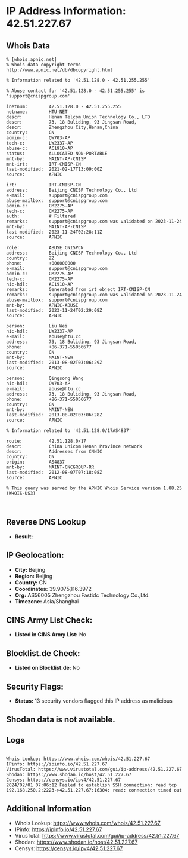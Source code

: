 # IP Address Information: 42.51.227.67

## Whois Data
```
% [whois.apnic.net]
% Whois data copyright terms    http://www.apnic.net/db/dbcopyright.html

% Information related to '42.51.128.0 - 42.51.255.255'

% Abuse contact for '42.51.128.0 - 42.51.255.255' is 'support@cnispgroup.com'

inetnum:        42.51.128.0 - 42.51.255.255
netname:        HTU-NET
descr:          Henan Telcom Union Technology Co., LTD
descr:          73, 18 Buliding, 93 Jingsan Road,
descr:          Zhengzhou City,Henan,China
country:        CN
admin-c:        QW703-AP
tech-c:         LW2337-AP
abuse-c:        AC1910-AP
status:         ALLOCATED NON-PORTABLE
mnt-by:         MAINT-AP-CNISP
mnt-irt:        IRT-CNISP-CN
last-modified:  2021-02-17T13:09:00Z
source:         APNIC

irt:            IRT-CNISP-CN
address:        Beijing CNISP Technology Co., Ltd
e-mail:         support@cnispgroup.com
abuse-mailbox:  support@cnispgroup.com
admin-c:        CM2275-AP
tech-c:         CM2275-AP
auth:           # Filtered
remarks:        support@cnispgroup.com was validated on 2023-11-24
mnt-by:         MAINT-AP-CNISP
last-modified:  2023-11-24T02:28:11Z
source:         APNIC

role:           ABUSE CNISPCN
address:        Beijing CNISP Technology Co., Ltd
country:        ZZ
phone:          +000000000
e-mail:         support@cnispgroup.com
admin-c:        CM2275-AP
tech-c:         CM2275-AP
nic-hdl:        AC1910-AP
remarks:        Generated from irt object IRT-CNISP-CN
remarks:        support@cnispgroup.com was validated on 2023-11-24
abuse-mailbox:  support@cnispgroup.com
mnt-by:         APNIC-ABUSE
last-modified:  2023-11-24T02:29:08Z
source:         APNIC

person:         Liu Wei
nic-hdl:        LW2337-AP
e-mail:         abuse@htu.cc
address:        73, 18 Buliding, 93 Jingsan Road,
phone:          +86-371-55056677
country:        CN
mnt-by:         MAINT-NEW
last-modified:  2013-08-02T03:06:29Z
source:         APNIC

person:         Qingsong Wang
nic-hdl:        QW703-AP
e-mail:         abuse@htu.cc
address:        73, 18 Buliding, 93 Jingsan Road,
phone:          +86-371-55056677
country:        CN
mnt-by:         MAINT-NEW
last-modified:  2013-08-02T03:06:28Z
source:         APNIC

% Information related to '42.51.128.0/17AS4837'

route:          42.51.128.0/17
descr:          China Unicom Henan Province network
descr:          Addresses from CNNIC
country:        CN
origin:         AS4837
mnt-by:         MAINT-CNCGROUP-RR
last-modified:  2012-08-07T07:18:08Z
source:         APNIC

% This query was served by the APNIC Whois Service version 1.88.25 (WHOIS-US3)



```
## Reverse DNS Lookup
- **Result:** 

## IP Geolocation:
- **City:** Beijing
- **Region:** Beijing
- **Country:** CN
- **Coordinates:** 39.9075,116.3972
- **Org:** AS56005 Zhengzhou Fastidc Technology Co.,Ltd.
- **Timezone:** Asia/Shanghai

## CINS Army List Check:
- **Listed in CINS Army List:** 
No

## Blocklist.de Check:
- **Listed on Blocklist.de:** 
No

## Security Flags:
- **Status:** 13 security vendors flagged this IP address as malicious

## Shodan data is not available.

## Logs
```

Whois Lookup: https://www.whois.com/whois/42.51.227.67
IPinfo: https://ipinfo.io/42.51.227.67
VirusTotal: https://www.virustotal.com/gui/ip-address/42.51.227.67
Shodan: https://www.shodan.io/host/42.51.227.67
Censys: https://censys.io/ipv4/42.51.227.67
2024/02/01 07:06:12 Failed to establish SSH connection: read tcp 192.168.250.2:2223->42.51.227.67:16304: read: connection timed out

```
## Additional Information
- Whois Lookup: https://www.whois.com/whois/42.51.227.67
- IPinfo: https://ipinfo.io/42.51.227.67
- VirusTotal: https://www.virustotal.com/gui/ip-address/42.51.227.67
- Shodan: https://www.shodan.io/host/42.51.227.67
- Censys: https://censys.io/ipv4/42.51.227.67

